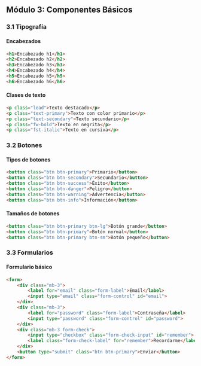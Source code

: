 ## Módulo 3: Componentes Básicos

### 3.1 Tipografía

#### Encabezados
```html
<h1>Encabezado h1</h1>
<h2>Encabezado h2</h2>
<h3>Encabezado h3</h3>
<h4>Encabezado h4</h4>
<h5>Encabezado h5</h5>
<h6>Encabezado h6</h6>
```

#### Clases de texto
```html
<p class="lead">Texto destacado</p>
<p class="text-primary">Texto con color primario</p>
<p class="text-secondary">Texto secundario</p>
<p class="fw-bold">Texto en negrita</p>
<p class="fst-italic">Texto en cursiva</p>
```

### 3.2 Botones

#### Tipos de botones
```html
<button class="btn btn-primary">Primario</button>
<button class="btn btn-secondary">Secundario</button>
<button class="btn btn-success">Éxito</button>
<button class="btn btn-danger">Peligro</button>
<button class="btn btn-warning">Advertencia</button>
<button class="btn btn-info">Información</button>
```

#### Tamaños de botones
```html
<button class="btn btn-primary btn-lg">Botón grande</button>
<button class="btn btn-primary">Botón normal</button>
<button class="btn btn-primary btn-sm">Botón pequeño</button>
```

### 3.3 Formularios

#### Formulario básico
```html
<form>
    <div class="mb-3">
        <label for="email" class="form-label">Email</label>
        <input type="email" class="form-control" id="email">
    </div>
    <div class="mb-3">
        <label for="password" class="form-label">Contraseña</label>
        <input type="password" class="form-control" id="password">
    </div>
    <div class="mb-3 form-check">
        <input type="checkbox" class="form-check-input" id="remember">
        <label class="form-check-label" for="remember">Recordarme</label>
    </div>
    <button type="submit" class="btn btn-primary">Enviar</button>
</form>
```